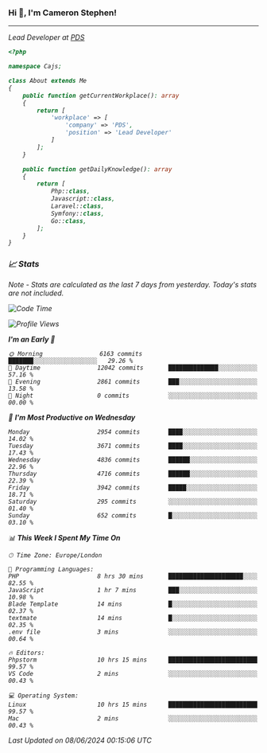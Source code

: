 ### Hi 👋, I'm Cameron Stephen!
<hr>
<p><em>Lead Developer at <a href="https://prindatasolutions.co.uk">PDS</a></p>


```php
<?php

namespace Cajs;

class About extends Me
{
    public function getCurrentWorkplace(): array
    {
        return [
            'workplace' => [
                'company' => 'PDS',
                'position' => 'Lead Developer'
            ]
        ];
    }

    public function getDailyKnowledge(): array
    {
        return [
            Php::class,
            Javascript::class,
            Laravel::class,
            Symfony::class,
            Go::class,
        ];
    }
}
```

### 📈 Stats
<p><em>Note - Stats are calculated as the last 7 days from yesterday. Today's stats are not included.</em></p>


<!--START_SECTION:waka-->
![Code Time](http://img.shields.io/badge/Code%20Time-3%2C836%20hrs%2045%20mins-blue)

![Profile Views](http://img.shields.io/badge/Profile%20Views-0-blue)

**I'm an Early 🐤** 

```text
🌞 Morning                6163 commits        ███████░░░░░░░░░░░░░░░░░░   29.26 % 
🌆 Daytime                12042 commits       ██████████████░░░░░░░░░░░   57.16 % 
🌃 Evening                2861 commits        ███░░░░░░░░░░░░░░░░░░░░░░   13.58 % 
🌙 Night                  0 commits           ░░░░░░░░░░░░░░░░░░░░░░░░░   00.00 % 
```
📅 **I'm Most Productive on Wednesday** 

```text
Monday                   2954 commits        ████░░░░░░░░░░░░░░░░░░░░░   14.02 % 
Tuesday                  3671 commits        ████░░░░░░░░░░░░░░░░░░░░░   17.43 % 
Wednesday                4836 commits        ██████░░░░░░░░░░░░░░░░░░░   22.96 % 
Thursday                 4716 commits        ██████░░░░░░░░░░░░░░░░░░░   22.39 % 
Friday                   3942 commits        █████░░░░░░░░░░░░░░░░░░░░   18.71 % 
Saturday                 295 commits         ░░░░░░░░░░░░░░░░░░░░░░░░░   01.40 % 
Sunday                   652 commits         █░░░░░░░░░░░░░░░░░░░░░░░░   03.10 % 
```


📊 **This Week I Spent My Time On** 

```text
🕑︎ Time Zone: Europe/London

💬 Programming Languages: 
PHP                      8 hrs 30 mins       █████████████████████░░░░   82.55 % 
JavaScript               1 hr 7 mins         ███░░░░░░░░░░░░░░░░░░░░░░   10.98 % 
Blade Template           14 mins             █░░░░░░░░░░░░░░░░░░░░░░░░   02.37 % 
textmate                 14 mins             █░░░░░░░░░░░░░░░░░░░░░░░░   02.35 % 
.env file                3 mins              ░░░░░░░░░░░░░░░░░░░░░░░░░   00.64 % 

🔥 Editors: 
Phpstorm                 10 hrs 15 mins      █████████████████████████   99.57 % 
VS Code                  2 mins              ░░░░░░░░░░░░░░░░░░░░░░░░░   00.43 % 

💻 Operating System: 
Linux                    10 hrs 15 mins      █████████████████████████   99.57 % 
Mac                      2 mins              ░░░░░░░░░░░░░░░░░░░░░░░░░   00.43 % 
```


 Last Updated on 08/06/2024 00:15:06 UTC
<!--END_SECTION:waka-->
